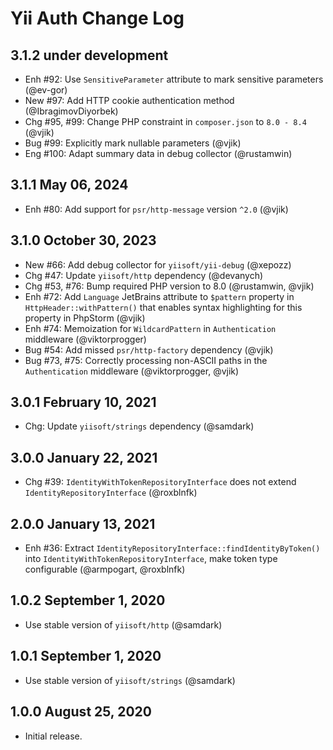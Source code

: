 # Yii Auth Change Log

## 3.1.2 under development

- Enh #92: Use `SensitiveParameter` attribute to mark sensitive parameters (@ev-gor)
- New #97: Add HTTP cookie authentication method (@IbragimovDiyorbek)
- Chg #95, #99: Change PHP constraint in `composer.json` to `8.0 - 8.4` (@vjik)
- Bug #99: Explicitly mark nullable parameters (@vjik)
- Eng #100: Adapt summary data in debug collector (@rustamwin)

## 3.1.1 May 06, 2024

- Enh #80: Add support for `psr/http-message` version `^2.0` (@vjik)

## 3.1.0 October 30, 2023

- New #66: Add debug collector for `yiisoft/yii-debug` (@xepozz)
- Chg #47: Update `yiisoft/http` dependency (@devanych)
- Chg #53, #76: Bump required PHP version to 8.0 (@rustamwin, @vjik)
- Enh #72: Add `Language` JetBrains attribute to `$pattern` property in `HttpHeader::withPattern()` that enables syntax
  highlighting for this property in PhpStorm (@vjik)
- Enh #74: Memoization for `WildcardPattern` in `Authentication` middleware (@viktorprogger)
- Bug #54: Add missed `psr/http-factory` dependency (@vjik)
- Bug #73, #75: Correctly processing non-ASCII paths in the `Authentication` middleware (@viktorprogger, @vjik)

## 3.0.1 February 10, 2021

- Chg: Update `yiisoft/strings` dependency (@samdark)

## 3.0.0 January 22, 2021

- Chg #39: `IdentityWithTokenRepositoryInterface` does not extend `IdentityRepositoryInterface` (@roxblnfk)

## 2.0.0 January 13, 2021

- Enh #36: Extract `IdentityRepositoryInterface::findIdentityByToken()` into `IdentityWithTokenRepositoryInterface`,
  make token type configurable (@armpogart, @roxblnfk)

## 1.0.2 September 1, 2020

- Use stable version of `yiisoft/http` (@samdark)

## 1.0.1 September 1, 2020

- Use stable version of `yiisoft/strings` (@samdark)

## 1.0.0 August 25, 2020

- Initial release.
